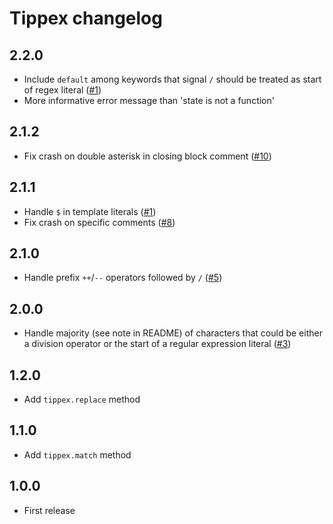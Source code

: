 # Tippex changelog

## 2.2.0

* Include `default` among keywords that signal `/` should be treated as start of regex literal ([#1](https://github.com/Rich-Harris/tippex/issues/1))
* More informative error message than 'state is not a function'

## 2.1.2

* Fix crash on double asterisk in closing block comment ([#10](https://github.com/Rich-Harris/tippex/pull/10))

## 2.1.1

* Handle `$` in template literals ([#1](https://github.com/Rich-Harris/tippex/issues/1))
* Fix crash on specific comments ([#8](https://github.com/Rich-Harris/tippex/issues/8))


## 2.1.0

* Handle prefix `++`/`--` operators followed by `/` ([#5](https://github.com/Rich-Harris/tippex/pull/5))

## 2.0.0

* Handle majority (see note in README) of characters that could be either a division operator or the start of a regular expression literal ([#3](https://github.com/Rich-Harris/tippex/pull/3))

## 1.2.0

* Add `tippex.replace` method

## 1.1.0

* Add `tippex.match` method

## 1.0.0

* First release
